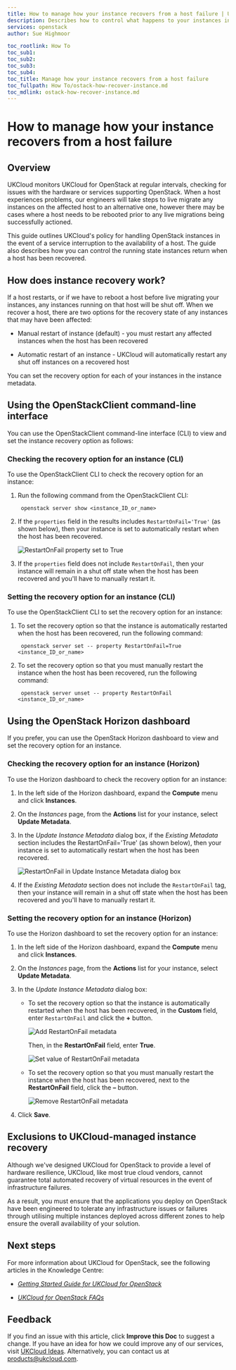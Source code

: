 ```yaml
---
title: How to manage how your instance recovers from a host failure | UKCloud Ltd
description: Describes how to control what happens to your instances in the event of a service interruption to the availability of a host
services: openstack
author: Sue Highmoor

toc_rootlink: How To
toc_sub1:
toc_sub2:
toc_sub3:
toc_sub4:
toc_title: Manage how your instance recovers from a host failure
toc_fullpath: How To/ostack-how-recover-instance.md
toc_mdlink: ostack-how-recover-instance.md
---
```


# How to manage how your instance recovers from a host failure

## Overview

UKCloud monitors UKCloud for OpenStack at regular intervals, checking for issues with the hardware or services supporting OpenStack. When a host experiences problems, our engineers will take steps to live migrate any instances on the affected host to an alternative one, however there may be cases where a host needs to be rebooted prior to any live migrations being successfully actioned.

This guide outlines UKCloud's policy for handling OpenStack instances in the event of a service interruption to the availability of a host. The guide also describes how you can control the running state instances return when a host has been recovered.

## How does instance recovery work?

If a host restarts, or if we have to reboot a host before live migrating your instances, any instances running on that host will be shut off. When we recover a host, there are two options for the recovery state of any instances that may have been affected:

- Manual restart of instance (default) - you must restart any affected instances when the host has been recovered

- Automatic restart of an instance - UKCloud will automatically restart any shut off instances on a recovered host

You can set the recovery option for each of your instances in the instance metadata.

## Using the OpenStackClient command-line interface

You can use the OpenStackClient command-line interface (CLI) to view and set the instance recovery option as follows:

### Checking the recovery option for an instance (CLI)

To use the OpenStackClient CLI to check the recovery option for an instance:

1. Run the following command from the OpenStackClient CLI:

        openstack server show <instance_ID_or_name>

2. If the `properties` field in the results includes `RestartOnFail='True'` (as shown below), then your instance is set to automatically restart when the host has been recovered.

    ![RestartOnFail property set to True](images/ostack-cli-results-autorestart-on.png)

3. If the `properties` field does not include `RestartOnFail`, then your instance will remain in a shut off state when the host has been recovered and you'll have to manually restart it.

### Setting the recovery option for an instance (CLI)

To use the OpenStackClient CLI to set the recovery option for an instance:

1. To set the recovery option so that the instance is automatically restarted when the host has been recovered, run the following command:

        openstack server set -- property RestartOnFail=True <instance_ID_or_name>

2. To set the recovery option so that you must manually restart the instance when the host has been recovered, run the following command:

        openstack server unset -- property RestartOnFail <instance_ID_or_name>

## Using the OpenStack Horizon dashboard

If you prefer, you can use the OpenStack Horizon dashboard to view and set the recovery option for an instance.

### Checking the recovery option for an instance (Horizon)

To use the Horizon dashboard to check the recovery option for an instance:

1. In the left side of the Horizon dashboard, expand the **Compute** menu and click **Instances**.

2. On the *Instances* page, from the **Actions** list for your instance, select **Update Metadata**.

3. In the *Update Instance Metadata* dialog box, if the *Existing Metadata* section includes the RestartOnFail='True' (as shown below), then your instance is set to automatically restart when the host has been recovered.

    ![RestartOnFail in Update Instance Metadata dialog box](images/ostack-horizon-update-instance-metadata-restartonfail.png)

4. If the *Existing Metadata* section does not include the `RestartOnFail` tag, then your instance will remain in a shut off state when the host has been recovered and you'll have to manually restart it.

### Setting the recovery option for an instance (Horizon)

To use the Horizon dashboard to set the recovery option for an instance:

1. In the left side of the Horizon dashboard, expand the **Compute** menu and click **Instances**.

2. On the *Instances* page, from the **Actions** list for your instance, select **Update Metadata**.

3. In the *Update Instance Metadata* dialog box:

    - To set the recovery option so that the instance is automatically restarted when the host has been recovered, in the **Custom** field, enter `RestartOnFail` and click the **+** button.

        ![Add RestartOnFail metadata](images/ostack-horizon-restartonfail-on.png)

        Then, in the **RestartOnFail** field, enter **True**.

        ![Set value of RestartOnFail metadata](images/ostack-horizon-restartonfail-true.png)

    - To set the recovery option so that you must manually restart the instance when the host has been recovered, next to the **RestartOnFail** field, click the **&ndash;** button.

        ![Remove RestartOnFail metadata](images/ostack-horizon-restartonfail-off.png)

4. Click **Save**.

## Exclusions to UKCloud-managed instance recovery

Although we've designed UKCloud for OpenStack to provide a level of hardware resilience, UKCloud, like most true cloud vendors, cannot guarantee total automated recovery of virtual resources in the event of infrastructure failures.

As a result, you must ensure that the applications you deploy on OpenStack have been engineered to tolerate any infrastructure issues or failures through utilising multiple instances deployed across different zones to help ensure the overall availability of your solution.

## Next steps

For more information about UKCloud for OpenStack, see the following articles in the Knowledge Centre:

- [*Getting Started Guide for UKCloud for OpenStack*](ostack-gs.md)

- [*UKCloud for OpenStack FAQs*](ostack-faq.md)

## Feedback

If you find an issue with this article, click **Improve this Doc** to suggest a change. If you have an idea for how we could improve any of our services, visit [UKCloud Ideas](https://ideas.ukcloud.com). Alternatively, you can contact us at <products@ukcloud.com>.